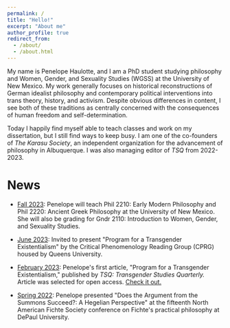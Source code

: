 ```yaml
---
permalink: /
title: "Hello!"
excerpt: "About me"
author_profile: true
redirect_from: 
  - /about/
  - /about.html
---
```


My name is Penelope Haulotte, and I am a PhD student studying philosophy and Women, Gender, and Sexuality Studies (WGSS) at the University of New Mexico. My work generally focuses on historical reconstructions of German idealist philosophy and contemporary political interventions into trans theory, history, and activism. Despite obvious differences in content, I see both of these traditions as centrally concerned with the consequences of human freedom and self-determination.

Today I happily find myself able to teach classes and work on my dissertation, but I still find ways to keep busy. I am one of the co-founders of _The Karasu Society_, an independent organization for the advancement of philosophy in Albuquerque. I was also managing editor of _TSQ_ from 2022-2023.


News
======
- <u>Fall 2023</u>: Penelope will teach Phil 2210: Early Modern Philosophy and Phil 2220: Ancient Greek Philosophy at the University of New Mexico. She will also be grading for Gndr 2110: Introduction to Women, Gender, and Sexuality Studies.

- <u>June 2023</u>: Invited to present "Program for a Transgender Existentialism" by the Critical Phenomenology Reading Group (CPRG) housed by Queens University. 

- <u>February 2023</u>: Penelope's first article, "Program for a Transgender Existentialism," published by _TSQ: Transgender Studies Quarterly._ Article was selected for open access. [Check it out.](https://read.dukeupress.edu/tsq/article/10/1/32/357429/Program-for-a-Transgender-Existentialism)

- <u>Spring 2022</u>: Penelope presented "Does the Argument from the Summons Succeed?: A Hegelian Perspective" at the fifteenth North American Fichte Society conference on Fichte's practical philosophy at DePaul University. 
